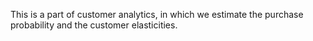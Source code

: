 This is a part of customer analytics, in which we estimate the purchase probability and the customer elasticities. 
